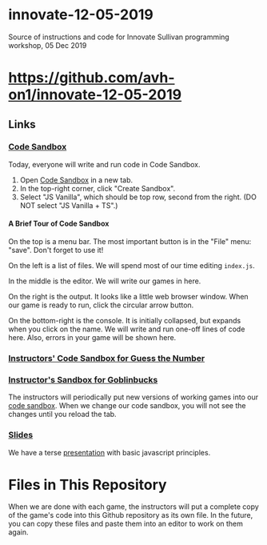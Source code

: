 # innovate-12-05-2019
Source of instructions and code for Innovate Sullivan programming workshop, 05 Dec 2019

# https://github.com/avh-on1/innovate-12-05-2019

## Links

### [Code Sandbox](https://codesandbox.io)

Today, everyone will write and run code in Code Sandbox.

1. Open [Code Sandbox](https://codesandbox.io) in a new tab.
2. In the top-right corner, click "Create Sandbox".
3. Select "JS Vanilla", which should be top row, second from the right. (DO NOT select "JS Vanilla + TS".)

#### A Brief Tour of Code Sandbox

On the top is a menu bar. The most important button is in the "File" menu: "save". Don't forget to use it!

On the left is a list of files. We will spend most of our time editing `index.js`.

In the middle is the editor. We will write our games in here.

On the right is the output. It looks like a little web browser window. When our game is ready to run, click the circular arrow button.

On the bottom-right is the console. It is initially collapsed, but expands when you click on the name. We will write and run one-off lines of code here. Also, errors in your game will be shown here.

### [Instructors' Code Sandbox for Guess the Number](https://codesandbox.io/s/innovate-12-05-2019-n7rh8)

### [Instructor's Sandbox for Goblinbucks](https://codesandbox.io/s/goblinbucks-2-13ij9)

The instructors will periodically put new versions of working games into our [code sandbox](https://codesandbox.io/s/innovate-12-05-2019-n7rh8). When we change our code sandbox, you will not see the changes until you reload the tab.

### [Slides](https://docs.google.com/presentation/d/1G3ZPOtCJCUtviQLXGuoSYPIO3LPDh7fyg1CpABSeyUg)

We have a terse [presentation](https://docs.google.com/presentation/d/1G3ZPOtCJCUtviQLXGuoSYPIO3LPDh7fyg1CpABSeyUg) with basic javascript principles.

# Files in This Repository

When we are done with each game, the instructors will put a complete copy of the game's code into this Github repository as its own file. In the future, you can copy these files and paste them into an editor to work on them again.
